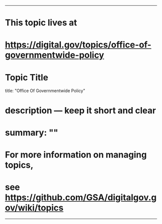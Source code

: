 
---
# This topic lives at
# https://digital.gov/topics/office-of-governmentwide-policy

# Topic Title
title: "Office Of Governmentwide Policy"

# description — keep it short and clear
# summary: ""


# For more information on managing topics,
# see https://github.com/GSA/digitalgov.gov/wiki/topics
---